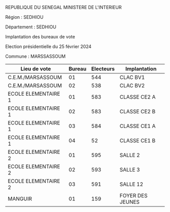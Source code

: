 REPUBLIQUE DU SENEGAL MINISTERE DE L'INTERIEUR

Région : SEDHIOU

Département : SEDHIOU

Implantation des bureaux de vote

Election présidentielle du 25 février 2024

Commune : MARSSASSOUM

| Lieu de vote | Bureau | Electeurs | Implantation |
| - | - | - | - |
| C.E.M./MARSASSOUM | 01 | 544 | CLAC BV1 |
| C.E.M./MARSASSOUM | 02 | 538 | CLAC BV2 |
| ECOLE ELEMENTAIRE 1 | 01 | 583 | CLASSE CE2 A |
| ECOLE ELEMENTAIRE 1 | 02 | 583 | CLASSE CE2 B |
| ECOLE ELEMENTAIRE 1 | 03 | 584 | CLASSE CE1 A |
| ECOLE ELEMENTAIRE 1 | 04 | 52 | CLASSE CE1 B |
| ECOLE ELEMENTAIRE 2 | 01 | 595 | SALLE 2 |
| ECOLE ELEMENTAIRE 2 | 02 | 593 | SALLE 3 |
| ECOLE ELEMENTAIRE 2 | 03 | 591 | SALLE 12 |
| MANGUIR | 01 | 159 | FOYER DES JEUNES |

<!-- PageNumber="9/14" -->
